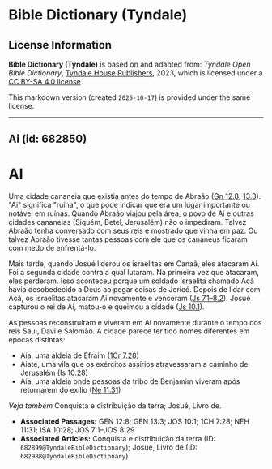 # Bible Dictionary (Tyndale)

## License Information

**Bible Dictionary (Tyndale)** is based on and adapted from: _Tyndale Open Bible Dictionary_, [Tyndale House Publishers](https://tyndaleopenresources.com/), 2023, which is licensed under a [CC BY-SA 4.0 license](https://creativecommons.org/licenses/by-sa/4.0/legalcode.en).

This markdown version (created `2025-10-17`) is provided under the same license.



--------------------------------

## Ai (id: 682850)

AI
==

Uma cidade cananeia que existia antes do tempo de Abraão ([Gn 12\.8](https://ref.ly/Gen12:8); [13\.3](https://ref.ly/Gen13:3)). "Ai" significa "ruína", o que pode indicar que era um lugar importante ou notável em ruínas. Quando Abraão viajou pela área, o povo de Ai e outras cidades cananeias (Siquém, Betel, Jerusalém) não o impediram. Talvez Abraão tenha conversado com seus reis e mostrado que vinha em paz. Ou talvez Abraão tivesse tantas pessoas com ele que os cananeus ficaram com medo de enfrentá\-lo.

Mais tarde, quando Josué liderou os israelitas em Canaã, eles atacaram Ai. Foi a segunda cidade contra a qual lutaram. Na primeira vez que atacaram, eles perderam. Isso aconteceu porque um soldado israelita chamado Acã havia desobedecido a Deus ao pegar coisas de Jericó. Depois de lidar com Acã, os israelitas atacaram Ai novamente e venceram ([Js 7\.1–8\.2](https://ref.ly/Josh7:1-Josh8:29)). Josué capturou o rei de Ai, matou\-o e queimou a cidade ([Js 10\.1](https://ref.ly/Josh10:1)).

As pessoas reconstruíram e viveram em Ai novamente durante o tempo dos reis Saul, Davi e Salomão. A cidade parece ter tido nomes diferentes em épocas distintas:

* Aia, uma aldeia de Efraim ([1Cr 7\.28](https://ref.ly/1Chr7:28))
* Aiate, uma vila que os exércitos assírios atravessaram a caminho de Jerusalém ([Is 10\.28](https://ref.ly/Isa10:28))
* Aia, uma aldeia onde pessoas da tribo de Benjamim viveram após retornarem do exílio ([Ne 11\.31](https://ref.ly/Neh11:31))

*Veja também* Conquista e distribuição da terra; Josué, Livro de.

* **Associated Passages:** GEN 12:8; GEN 13:3; JOS 10:1; 1CH 7:28; NEH 11:31; ISA 10:28; JOS 7:1–JOS 8:29
* **Associated Articles:** Conquista e distribuição da terra (ID: `682899@TyndaleBibleDictionary`); Josué, Livro de (ID: `682988@TyndaleBibleDictionary`)

